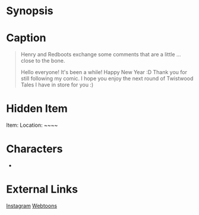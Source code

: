 # Synopsis


# Caption
> Henry and Redboots exchange some comments that are a little …close to the bone.
> 
> Hello everyone! It's been a while! Happy New Year :D Thank you for still following my comic. I hope you enjoy the next round of Twistwood Tales I have in store for you :)

# Hidden Item
Item: 
Location: ~~~~

# Characters
* 

# External Links
[Instagram]()
[Webtoons](https://www.webtoons.com/en/challenge/twistwood-tales/88-close-to-the-bone/viewer?title_no=344740&episode_no=94)